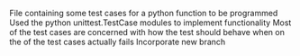 File containing some test cases for a python function to be programmed
Used the python unittest.TestCase modules to implement functionality
Most of the test cases are concerned with how the test should behave when on the of the test cases actually fails
Incorporate new branch
